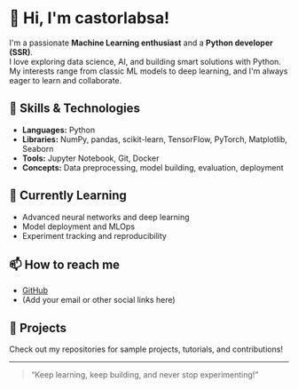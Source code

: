 # 👋 Hi, I'm castorlabsa!

I'm a passionate **Machine Learning enthusiast** and a **Python developer (SSR)**.  
I love exploring data science, AI, and building smart solutions with Python. My interests range from classic ML models to deep learning, and I'm always eager to learn and collaborate.

## 🚀 Skills & Technologies

- **Languages:** Python
- **Libraries:** NumPy, pandas, scikit-learn, TensorFlow, PyTorch, Matplotlib, Seaborn
- **Tools:** Jupyter Notebook, Git, Docker
- **Concepts:** Data preprocessing, model building, evaluation, deployment

## 🌱 Currently Learning

- Advanced neural networks and deep learning
- Model deployment and MLOps
- Experiment tracking and reproducibility

## 📫 How to reach me

- [GitHub](https://github.com/castorlabsa)
- (Add your email or other social links here)

## 📝 Projects

Check out my repositories for sample projects, tutorials, and contributions!

---

> “Keep learning, keep building, and never stop experimenting!”
